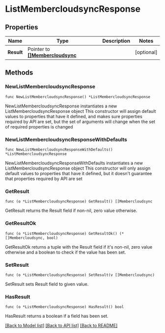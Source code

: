 # ListMembercloudsyncResponse

## Properties

Name | Type | Description | Notes
------------ | ------------- | ------------- | -------------
**Result** | Pointer to [**[]Membercloudsync**](Membercloudsync.md) |  | [optional] 

## Methods

### NewListMembercloudsyncResponse

`func NewListMembercloudsyncResponse() *ListMembercloudsyncResponse`

NewListMembercloudsyncResponse instantiates a new ListMembercloudsyncResponse object
This constructor will assign default values to properties that have it defined,
and makes sure properties required by API are set, but the set of arguments
will change when the set of required properties is changed

### NewListMembercloudsyncResponseWithDefaults

`func NewListMembercloudsyncResponseWithDefaults() *ListMembercloudsyncResponse`

NewListMembercloudsyncResponseWithDefaults instantiates a new ListMembercloudsyncResponse object
This constructor will only assign default values to properties that have it defined,
but it doesn't guarantee that properties required by API are set

### GetResult

`func (o *ListMembercloudsyncResponse) GetResult() []Membercloudsync`

GetResult returns the Result field if non-nil, zero value otherwise.

### GetResultOk

`func (o *ListMembercloudsyncResponse) GetResultOk() (*[]Membercloudsync, bool)`

GetResultOk returns a tuple with the Result field if it's non-nil, zero value otherwise
and a boolean to check if the value has been set.

### SetResult

`func (o *ListMembercloudsyncResponse) SetResult(v []Membercloudsync)`

SetResult sets Result field to given value.

### HasResult

`func (o *ListMembercloudsyncResponse) HasResult() bool`

HasResult returns a boolean if a field has been set.


[[Back to Model list]](../README.md#documentation-for-models) [[Back to API list]](../README.md#documentation-for-api-endpoints) [[Back to README]](../README.md)


